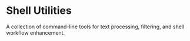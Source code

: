 # Shell Utilities

A collection of command-line tools for text processing, filtering, and shell workflow enhancement.
